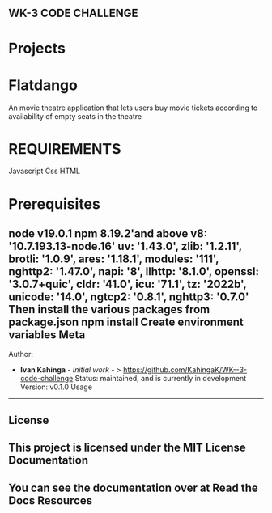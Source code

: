 ## WK-3 CODE CHALLENGE
# Projects

# Flatdango
An movie theatre application that lets users buy movie tickets according to availability of empty seats in the theatre
# REQUIREMENTS
Javascript
Css
HTML

# Prerequisites
node v19.0.1
npm 8.19.2'and above
v8: '10.7.193.13-node.16'
uv: '1.43.0',
zlib: '1.2.11',
brotli: '1.0.9',
ares: '1.18.1',
modules: '111',
nghttp2: '1.47.0',
napi: '8',
llhttp: '8.1.0',
openssl: '3.0.7+quic',
cldr: '41.0',
icu: '71.1',
tz: '2022b',
unicode: '14.0',
ngtcp2: '0.8.1',
nghttp3: '0.7.0'
Then install the various packages from package.json npm install
Create environment variables
Meta
----
Author:
   * **Ivan Kahinga** - *Initial work* - > https://github.com/KahingaK/WK--3-code-challenge
Status:
    maintained, and is currently in development
Version:
    v0.1.0
Usage
-----
## License
This project is licensed under the MIT License
Documentation
-------------
You can see the documentation over at **Read the Docs**
Resources
-------------